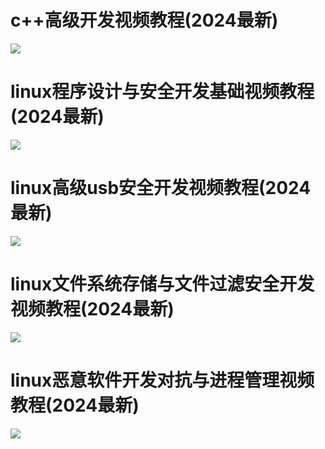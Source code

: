 # c++高级开发视频教程(2024最新)
![](./userspace/study_adv_cpp_dev/c++高级开发视频教程(2024最新).png)

# linux程序设计与安全开发基础视频教程(2024最新)
![](./userspace/study_linux_sec_programming/linux程序设计与安全开发视频教程(2024最新).png)

# linux高级usb安全开发视频教程(2024最新)
![](./usb/linux高级usb安全开发视频教程(2024最新).png)



# linux文件系统存储与文件过滤安全开发视频教程(2024最新)
![](./filesystem/linux文件系统存储与文件过滤安全开发视频教程(2024最新).png)


# linux恶意软件开发对抗与进程管理视频教程(2024最新)
![](./security/linux恶意软件开发对抗与进程管理视频教程(2024最新).png)
